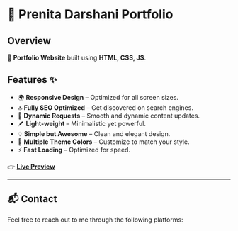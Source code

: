 # 🎨 **Prenita Darshani Portfolio**

## **Overview**
📂 **Portfolio Website** built using **HTML, CSS, JS**.


## **Features** ✨

- 🌍 **Responsive Design** – Optimized for all screen sizes.
- 🔝 **Fully SEO Optimized** – Get discovered on search engines.
- 🔄 **Dynamic Requests** – Smooth and dynamic content updates.
- 🪶 **Light-weight** – Minimalistic yet powerful.
- 💡 **Simple but Awesome** – Clean and elegant design.
- 🎨 **Multiple Theme Colors** – Customize to match your style.
- ⚡ **Fast Loading** – Optimized for speed.


👉 [**Live Preview**](https://prenita0210.github.io/Portfolio/)

---

## **📬 Contact**
Feel free to reach out to me through the following platforms:
